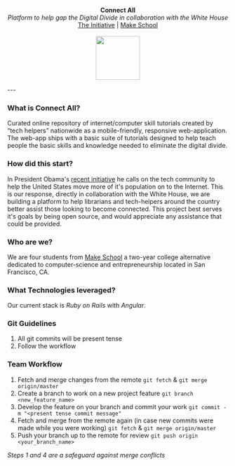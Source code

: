 <p align="center">
  <b>Connect All</b><br>
  <i>Platform to help gap the Digital Divide in collaboration with the White House</i><br>
  <a href="http://make.sc/whitehouse">The Initiative</a> |
  <a href="https://www.makeschool.com/founding-class">Make School</a>
  <!--<a href="#">Press Kit</a>-->
  <br><br>
  <img src="https://www.whitehouse.gov/profiles/forall/modules/custom/gov_whitehouse_www/images/icons/wh_logo_seal.png" height="100" />
</p>
---

### What is Connect All?
Curated online repository of internet/computer skill tutorials created by “tech helpers” nationwide as a mobile-friendly, responsive web-application.  The web-app ships with a basic suite of tutorials designed to help teach people the basic skills and knowledge needed to eliminate the digital divide.

### How did this start?
In President Obama's [recent initiative](make.sc/whitehouse) he calls on the tech community to help the United States move more of it's population on to the Internet. This is our response, directly in collaboration with the White House, we are building a platform to help librarians and tech-helpers around the country better assist those looking to become connected. This project best serves it's goals by being open source, and would appreciate any assistance that could be provided.

### Who are we?
We are four students from [Make School](http://makeschool.com) a two-year college alternative dedicated to computer-science and entrepreneurship located in San Francisco, CA. 

### What Technologies leveraged?
Our current stack is *Ruby on Rails* with *Angular*. 

### Git Guidelines
1. All git commits will be present tense
2. Follow the workflow

### Team Workflow
1. Fetch and merge changes from the remote `git fetch` & `git merge origin/master`
2. Create a branch to work on a new project feature `git branch <new_feature_name>`
3. Develop the feature on your branch and commit your work `git commit -m "<present tense commit message"`
4. Fetch and merge from the remote again (in case new commits were made while you were working) `git fetch` & `git merge origin/master`
5. Push your branch up to the remote for review `git push origin <your_branch_name>`

*Steps 1 and 4 are a safeguard against merge conflicts*
